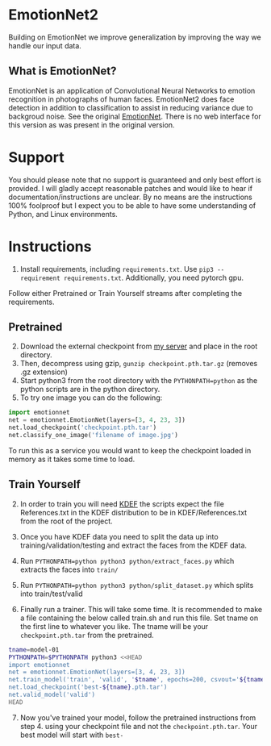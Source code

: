 # EmotionNet2
Building on EmotionNet we improve generalization by improving the way we handle our input data.

## What is EmotionNet?
EmotionNet is an application of Convolutional Neural Networks to emotion recognition in photographs of human faces. EmotionNet2 does face detection in addition to classification to assist in reducing variance due to backgroud noise. See the original [EmotionNet](https://github.com/co60ca/EmotionNet). There is no web interface for this version as was present in the original version.

# Support
You should please note that no support is guaranteed and only best effort is provided. I will gladly accept reasonable patches and would like to hear if documentation/instructions are unclear. By no means are the instructions 100% foolproof but I expect you to be able to have some understanding of Python, and Linux environments.

# Instructions
1. Install requirements, including `requirements.txt`. Use `pip3 --requirement requirements.txt`. Additionally, you need pytorch gpu. 

Follow either Pretrained or Train Yourself streams after completing the requirements.
## Pretrained
2. Download the external checkpoint from [my server](http://data.co60.ca/checkpoint.pth.tar.gz) and place in the root directory. 
3. Then, decompress using gzip, `gunzip checkpoint.pth.tar.gz` (removes .gz extension)
4. Start python3 from the root directory with the `PYTHONPATH=python` as the python scripts are in the python directory.
5. To try one image you can do the following:
```python
import emotionnet
net = emotionnet.EmotionNet(layers=[3, 4, 23, 3])
net.load_checkpoint('checkpoint.pth.tar')
net.classify_one_image('filename of image.jpg')
```
To run this as a service you would want to keep the checkpoint loaded in memory as it takes some time to load.

## Train Yourself
2. In order to train you will need [KDEF](http://kdef.se/) the scripts expect the file References.txt in the KDEF distribution to be in KDEF/References.txt from the root of the project.

3. Once you have KDEF data you need to split the data up into training/validation/testing and extract the faces from the KDEF data.
4. Run `PYTHONPATH=python python3 python/extract_faces.py` which extracts the faces into `train/`
5. Run `PYTHONPATH=python python3 python/split_dataset.py` which splits into train/test/valid
6. Finally run a trainer. This will take some time. It is recommended to make a file containing the below called train.sh and run this file. Set tname on the first line to whatever you like. The tname will be your `checkpoint.pth.tar` from the pretrained.

```bash
tname=model-01
PYTHONPATH=$PYTHONPATH python3 <<HEAD
import emotionnet
net = emotionnet.EmotionNet(layers=[3, 4, 23, 3])
net.train_model('train', 'valid', '$tname', epochs=200, csvout='${tname}-csv.csv')
net.load_checkpoint('best-${tname}.pth.tar')
net.valid_model('valid')
HEAD
```
7. Now you've trained your model, follow the pretrained instructions from step 4. using your checkpoint file and not the `checkpoint.pth.tar`. Your best model will start with `best-`

